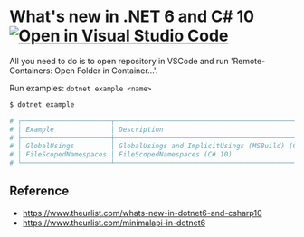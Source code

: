 # What's new in .NET 6 and C# 10 [![Open in Visual Studio Code](https://open.vscode.dev/badges/open-in-vscode.svg)](https://open.vscode.dev/NikiforovAll/whats-new-in-dotnet6)

All you need to do is to open repository in VSCode and run 'Remote-Containers: Open Folder in Container...'.

Run examples:
`dotnet example <name>`

```bash
$ dotnet example

# ┌──────────────────────┬───────────────────────────────────────────────────────────┐
# │ Example              │ Description                                               │
# ├──────────────────────┼───────────────────────────────────────────────────────────┤
# │ GlobalUsings         │ GlobalUsings and ImplicitUsings (MSBuild) (C# 10; .NET 6) │
# │ FileScopedNamespaces │ FileScopedNamespaces (C# 10)                              │
# └──────────────────────┴───────────────────────────────────────────────────────────┘
```

## Reference

* <https://www.theurlist.com/whats-new-in-dotnet6-and-csharp10>
* <https://www.theurlist.com/minimalapi-in-dotnet6>
